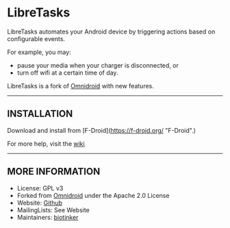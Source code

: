 # LibreTasks #

LibreTasks automates your Android device by triggering actions based on configurable events.

For example, you may:
* pause your media when your charger is disconnected, or 
* turn off wifi at a certain time of day.

LibreTasks is a fork of [Omnidroid](http://code.google.com/p/omnidroid "Omnidroid") with new features.

---

## INSTALLATION ##

Download and install from [F-Droid](https://f-droid.org/ "F-Droid".)

For more help, visit the [wiki](/wiki/)

---

## MORE INFORMATION ##

* License: GPL v3
* Forked from [Omnidroid](http://code.google.com/p/omnidroid "Omnidroid") under the Apache 2.0 License
* Website: [Github](../..)
* MailingLists: See Website
* Maintainers: [biotinker](https://github.com/biotinker)
